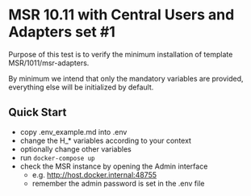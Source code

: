 # MSR 10.11 with Central Users and Adapters set #1

Purpose of this test is to verify the minimum installation of template MSR/1011/msr-adapters.

By minimum we intend that only the mandatory variables are provided, everything else will be initialized by default.

## Quick Start

- copy .env_example.md into .env
- change the H_* variables according to your context
- optionally change other variables
- run `docker-compose up`
- check the MSR instance by opening the Admin interface
  - e.g. http://host.docker.internal:48755
  - remember the admin password is set in the .env file
